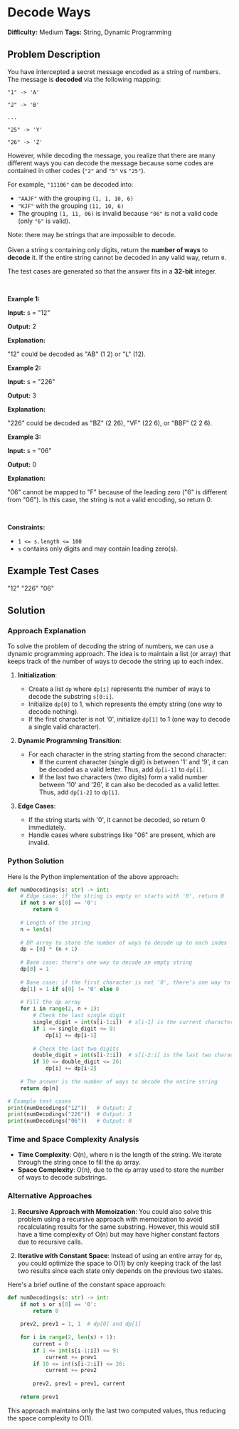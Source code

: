 # Decode Ways

**Difficulty:** Medium
**Tags:** String, Dynamic Programming

## Problem Description
<p>You have intercepted a secret message encoded as a string of numbers. The message is <strong>decoded</strong> via the following mapping:</p>

<p><code>&quot;1&quot; -&gt; &#39;A&#39;<br />
&quot;2&quot; -&gt; &#39;B&#39;<br />
...<br />
&quot;25&quot; -&gt; &#39;Y&#39;<br />
&quot;26&quot; -&gt; &#39;Z&#39;</code></p>

<p>However, while decoding the message, you realize that there are many different ways you can decode the message because some codes are contained in other codes (<code>&quot;2&quot;</code> and <code>&quot;5&quot;</code> vs <code>&quot;25&quot;</code>).</p>

<p>For example, <code>&quot;11106&quot;</code> can be decoded into:</p>

<ul>
	<li><code>&quot;AAJF&quot;</code> with the grouping <code>(1, 1, 10, 6)</code></li>
	<li><code>&quot;KJF&quot;</code> with the grouping <code>(11, 10, 6)</code></li>
	<li>The grouping <code>(1, 11, 06)</code> is invalid because <code>&quot;06&quot;</code> is not a valid code (only <code>&quot;6&quot;</code> is valid).</li>
</ul>

<p>Note: there may be strings that are impossible to decode.<br />
<br />
Given a string s containing only digits, return the <strong>number of ways</strong> to <strong>decode</strong> it. If the entire string cannot be decoded in any valid way, return <code>0</code>.</p>

<p>The test cases are generated so that the answer fits in a <strong>32-bit</strong> integer.</p>

<p>&nbsp;</p>
<p><strong class="example">Example 1:</strong></p>

<div class="example-block">
<p><strong>Input:</strong> <span class="example-io">s = &quot;12&quot;</span></p>

<p><strong>Output:</strong> <span class="example-io">2</span></p>

<p><strong>Explanation:</strong></p>

<p>&quot;12&quot; could be decoded as &quot;AB&quot; (1 2) or &quot;L&quot; (12).</p>
</div>

<p><strong class="example">Example 2:</strong></p>

<div class="example-block">
<p><strong>Input:</strong> <span class="example-io">s = &quot;226&quot;</span></p>

<p><strong>Output:</strong> <span class="example-io">3</span></p>

<p><strong>Explanation:</strong></p>

<p>&quot;226&quot; could be decoded as &quot;BZ&quot; (2 26), &quot;VF&quot; (22 6), or &quot;BBF&quot; (2 2 6).</p>
</div>

<p><strong class="example">Example 3:</strong></p>

<div class="example-block">
<p><strong>Input:</strong> <span class="example-io">s = &quot;06&quot;</span></p>

<p><strong>Output:</strong> <span class="example-io">0</span></p>

<p><strong>Explanation:</strong></p>

<p>&quot;06&quot; cannot be mapped to &quot;F&quot; because of the leading zero (&quot;6&quot; is different from &quot;06&quot;). In this case, the string is not a valid encoding, so return 0.</p>
</div>

<p>&nbsp;</p>
<p><strong>Constraints:</strong></p>

<ul>
	<li><code>1 &lt;= s.length &lt;= 100</code></li>
	<li><code>s</code> contains only digits and may contain leading zero(s).</li>
</ul>


## Example Test Cases
"12"
"226"
"06"

## Solution
### Approach Explanation

To solve the problem of decoding the string of numbers, we can use a dynamic programming approach. The idea is to maintain a list (or array) that keeps track of the number of ways to decode the string up to each index. 

1. **Initialization**: 
   - Create a list `dp` where `dp[i]` represents the number of ways to decode the substring `s[0:i]`.
   - Initialize `dp[0]` to 1, which represents the empty string (one way to decode nothing).
   - If the first character is not '0', initialize `dp[1]` to 1 (one way to decode a single valid character).

2. **Dynamic Programming Transition**:
   - For each character in the string starting from the second character:
     - If the current character (single digit) is between '1' and '9', it can be decoded as a valid letter. Thus, add `dp[i-1]` to `dp[i]`.
     - If the last two characters (two digits) form a valid number between '10' and '26', it can also be decoded as a valid letter. Thus, add `dp[i-2]` to `dp[i]`.

3. **Edge Cases**:
   - If the string starts with '0', it cannot be decoded, so return 0 immediately.
   - Handle cases where substrings like "06" are present, which are invalid.

### Python Solution

Here is the Python implementation of the above approach:

```python
def numDecodings(s: str) -> int:
    # Edge case: if the string is empty or starts with '0', return 0
    if not s or s[0] == '0':
        return 0
    
    # Length of the string
    n = len(s)
    
    # DP array to store the number of ways to decode up to each index
    dp = [0] * (n + 1)
    
    # Base case: there's one way to decode an empty string
    dp[0] = 1
    
    # Base case: if the first character is not '0', there's one way to decode it
    dp[1] = 1 if s[0] != '0' else 0
    
    # Fill the dp array
    for i in range(2, n + 1):
        # Check the last single digit
        single_digit = int(s[i-1:i])  # s[i-1] is the current character
        if 1 <= single_digit <= 9:
            dp[i] += dp[i-1]
        
        # Check the last two digits
        double_digit = int(s[i-2:i])  # s[i-2:i] is the last two characters
        if 10 <= double_digit <= 26:
            dp[i] += dp[i-2]
    
    # The answer is the number of ways to decode the entire string
    return dp[n]

# Example test cases
print(numDecodings("12"))   # Output: 2
print(numDecodings("226"))  # Output: 3
print(numDecodings("06"))   # Output: 0
```

### Time and Space Complexity Analysis

- **Time Complexity**: O(n), where n is the length of the string. We iterate through the string once to fill the `dp` array.
- **Space Complexity**: O(n), due to the `dp` array used to store the number of ways to decode substrings.

### Alternative Approaches

1. **Recursive Approach with Memoization**: You could also solve this problem using a recursive approach with memoization to avoid recalculating results for the same substring. However, this would still have a time complexity of O(n) but may have higher constant factors due to recursive calls.

2. **Iterative with Constant Space**: Instead of using an entire array for `dp`, you could optimize the space to O(1) by only keeping track of the last two results since each state only depends on the previous two states.

Here's a brief outline of the constant space approach:

```python
def numDecodings(s: str) -> int:
    if not s or s[0] == '0':
        return 0
    
    prev2, prev1 = 1, 1  # dp[0] and dp[1]
    
    for i in range(2, len(s) + 1):
        current = 0
        if 1 <= int(s[i-1:i]) <= 9:
            current += prev1
        if 10 <= int(s[i-2:i]) <= 26:
            current += prev2
        
        prev2, prev1 = prev1, current
    
    return prev1
```

This approach maintains only the last two computed values, thus reducing the space complexity to O(1).
